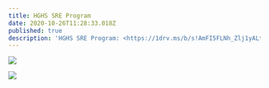 ```yaml
---
title: HGHS SRE Program
date: 2020-10-26T11:28:33.018Z
published: true
description: 'HGHS SRE Program: <https://1drv.ms/b/s!AmFI5FLNh_Zlj1yALtRJdQ6Ek2Uz>'
---
```

![](/images/uploads/hghs-sre-program-1.png)

![](/images/uploads/hghs-sre-program-2.png)

